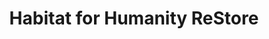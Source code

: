 ---
title: "Habitat for Humanity ReStore"
url: /houston/habitat-for-humanity-restore/
shop: charity
---